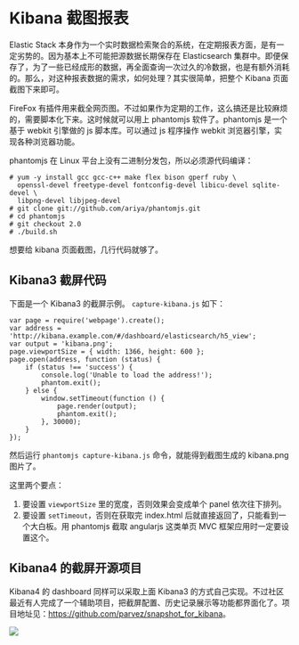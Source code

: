# Kibana 截图报表

Elastic Stack 本身作为一个实时数据检索聚合的系统，在定期报表方面，是有一定劣势的。因为基本上不可能把源数据长期保存在 Elasticsearch 集群中。即便保存了，为了一些已经成形的数据，再全面查询一次过久的冷数据，也是有额外消耗的。那么，对这种报表数据的需求，如何处理？其实很简单，把整个 Kibana 页面截图下来即可。

FireFox 有插件用来截全网页图。不过如果作为定期的工作，这么搞还是比较麻烦的，需要脚本化下来。这时候就可以用上 phantomjs 软件了。phantomjs 是一个基于 webkit 引擎做的 js 脚本库。可以通过 js 程序操作 webkit 浏览器引擎，实现各种浏览器功能。

phantomjs 在 Linux 平台上没有二进制分发包，所以必须源代码编译：

```
# yum -y install gcc gcc-c++ make flex bison gperf ruby \
  openssl-devel freetype-devel fontconfig-devel libicu-devel sqlite-devel \
  libpng-devel libjpeg-devel
# git clone git://github.com/ariya/phantomjs.git
# cd phantomjs
# git checkout 2.0
# ./build.sh
```

想要给 kibana 页面截图，几行代码就够了。

## Kibana3 截屏代码

下面是一个 Kibana3 的截屏示例。 `capture-kibana.js` 如下：

```
var page = require('webpage').create();
var address = 'http://kibana.example.com/#/dashboard/elasticsearch/h5_view';
var output = 'kibana.png';
page.viewportSize = { width: 1366, height: 600 };
page.open(address, function (status) {
    if (status !== 'success') {
        console.log('Unable to load the address!');
        phantom.exit();
    } else {
        window.setTimeout(function () {
            page.render(output);
            phantom.exit();
        }, 30000);
    }
});
```

然后运行 `phantomjs capture-kibana.js` 命令，就能得到截图生成的 kibana.png 图片了。

这里两个要点：

1. 要设置 `viewportSize` 里的宽度，否则效果会变成单个 panel 依次往下排列。
3. 要设置 `setTimeout`，否则在获取完 index.html 后就直接返回了，只能看到一个大白板。用 phantomjs 截取 angularjs 这类单页 MVC 框架应用时一定要设置这个。

## Kibana4 的截屏开源项目

Kibana4 的 dashboard 同样可以采取上面 Kibana3 的方式自己实现。不过社区最近有人完成了一个辅助项目，把截屏配置、历史记录展示等功能都界面化了。项目地址见：<https://github.com/parvez/snapshot_for_kibana>。

![](https://raw.githubusercontent.com/parvez/snapshot_for_kibana/master/screenshots/4.%20schedule.png)
